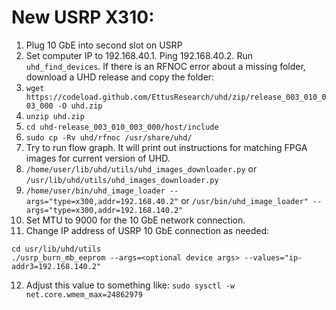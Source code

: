 # New USRP X310:

1. Plug 10 GbE into second slot on USRP
2. Set computer IP to 192.168.40.1. Ping 192.168.40.2. Run `uhd_find_devices`. If there is an RFNOC error about a missing folder, download a UHD release and copy the folder:
3. `wget https://codeload.github.com/EttusResearch/uhd/zip/release_003_010_003_000 -O uhd.zip`
4. `unzip uhd.zip`
5. `cd uhd-release_003_010_003_000/host/include`
6. `sudo cp -Rv uhd/rfnoc /usr/share/uhd/`
7. Try to run flow graph. It will print out instructions for matching FPGA images for current version of UHD.
8. `/home/user/lib/uhd/utils/uhd_images_downloader.py` or  `/usr/lib/uhd/utils/uhd_images_downloader.py`
9. `/home/user/bin/uhd_image_loader --args="type=x300,addr=192.168.40.2"` or `/usr/bin/uhd_image_loader" --args="type=x300,addr=192.168.140.2"`
10. Set MTU to 9000 for the 10 GbE network connection.
11. Change IP address of USRP 10 GbE connection as needed:
```
cd usr/lib/uhd/utils
./usrp_burn_mb_eeprom --args=<optional device args> --values="ip-addr3=192.168.140.2"
```
12. Adjust this value to something like: `sudo sysctl -w net.core.wmem_max=24862979`
